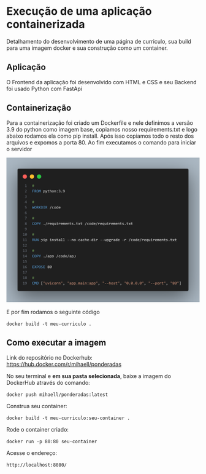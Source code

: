 
# Execução de uma aplicação containerizada 

Detalhamento do desenvolvimento de uma página de curriculo, sua build para uma imagem docker e sua construção como um container.

## Aplicação

O Frontend da aplicação foi desenvolvido com HTML e CSS e seu Backend foi usado Python com FastApi

## Containerização
Para a containerização foi criado um Dockerfile e nele definimos a versão 3.9 do python como imagem base, copiamos nosso requirements.txt e logo abaixo rodamos ela como pip install. Após isso copiamos todo o resto dos arquivos e expomos a porta 80. Ao fim executamos o comando para iniciar o servidor 

![image](media/dockerfile.png)

E por fim rodamos o seguinte código
```
docker build -t meu-curriculo .
```

## Como executar a imagem
Link do repositório no Dockerhub: https://hub.docker.com/r/mihaell/ponderadas

No seu terminal e **em sua pasta selecionada**, baixe a imagem do DockerHub através do comando:
```
docker push mihaell/ponderadas:latest
```

Construa seu container:
```
docker build -t meu-curriculo:seu-container .
```

Rode o container criado:
```
docker run -p 80:80 seu-container
```

Acesse o endereço:
```
http://localhost:8080/
```